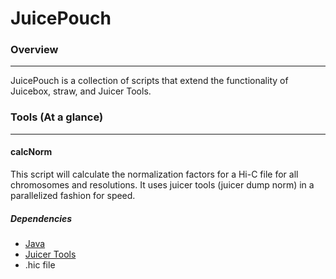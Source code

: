 # JuicePouch

### Overview
**********************

JuicePouch is a collection of scripts that extend the functionality of Juicebox, straw, and Juicer Tools.


### Tools (At a glance)
**********************

#### calcNorm

This script will calculate the normalization factors for a Hi-C file for all chromosomes and resolutions. It uses juicer tools (juicer dump norm) in a parallelized fashion for speed.

##### Dependencies
* [Java](https://www.java.com/en/)
* [Juicer Tools](https://github.com/aidenlab/juicer/wiki/Download)
* .hic file
